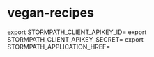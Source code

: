 # vegan-recipes

export STORMPATH_CLIENT_APIKEY_ID=
export STORMPATH_CLIENT_APIKEY_SECRET=
export STORMPATH_APPLICATION_HREF=
